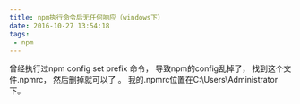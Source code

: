 ```yaml
---
title: npm执行命令后无任何响应（windows下）
date: 2016-10-27 13:54:18
tags:
 - npm
---
```

曾经执行过npm config set prefix 命令，
导致npm的config乱掉了，
找到这个文件.npmrc，
然后删掉就可以了 。
我的.npmrc位置在C:\Users\Administrator下。
